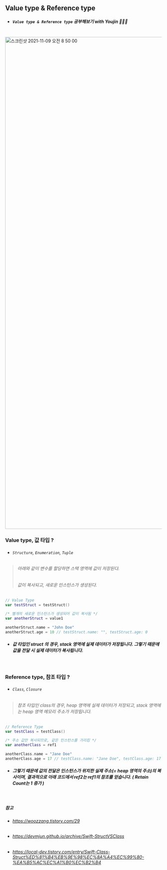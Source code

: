 ## **Value type & Reference type**

- ##### ```Value type & Reference type``` 공부해보기 with Youjin 👩🏻‍💻

<br>

<img width="1578" alt="스크린샷 2021-11-09 오전 8 50 00" src="https://user-images.githubusercontent.com/71479613/140836351-6ae6167a-7973-4d48-a113-17c574b088ca.png">

<br>

### Value type, 값 타입 ?
- ###### `Structure`, `Enumeration`, `Tuple`

> ###### 아래와 같이 변수를 할당하면 스택 영역에 값이 저장된다.
> ###### 값이 복사되고, 새로운 인스턴스가 생성된다.
```swift
// Value Type
var testStruct = testStruct()

/* 별개의 새로운 인스턴스가 생성되어 값이 복사됨 */
var anotherStruct = value1

anotherStruct.name = "John Doe"
anotherStruct.age = 10 // testStruct.name: "", testStruct.age: 0 
```
- ##### 값 타입인 struct 의 경우, stack 영역에 실제 데이터가 저장됩니다. 그렇기 때문에 값을 전달 시 실제 데이터가 복사됩니다.

<br>

### Reference type, 참조 타입 ?
- ###### `Class`, `Closure`

> ###### 참조 타입인 class의 경우, heap 영역에 실제 데이터가 저장되고, stack 영역에는 heap 영역 메모리 주소가 저장됩니다.
```swift
// Reference Type
var testClass = testClass()

/* 주소 값만 복사되므로, 같은 인스턴스를 가리킴 */
var anotherClass = ref1

anotherClass.name = "Jane Doe"
anotherClass.age = 17 // testClass.name: "Jane Doe", testClass.age: 17 
```
- ##### 그렇기 때문에 값의 전달은 인스턴스가 위치한 실제 주소(= heap 영역의 주소)의 복사이며, 결과적으로 아래 코드에서  ref2는 ref1의 참조를 얻습니다. ( Retain Count는 1 증가 )

<br>

##### 참고
- ###### https://woozzang.tistory.com/29
- ###### https://devmjun.github.io/archive/Swift-StructVSClass
- ###### https://local-dev.tistory.com/entry/Swift-Class-Struct%ED%81%B4%EB%9E%98%EC%8A%A4%EC%99%80-%EA%B5%AC%EC%A1%B0%EC%B2%B4